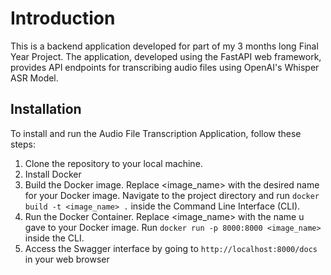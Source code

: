 # Introduction
This is a backend application developed for part of my 3 months long Final Year Project. The application, developed using the FastAPI web framework, provides API endpoints for transcribing audio files using OpenAI's Whisper ASR Model.

## Installation
To install and run the Audio File Transcription Application, follow these steps:
1. Clone the repository to your local machine.
2. Install Docker
3. Build the Docker image. Replace <image_name> with the desired name for your Docker image.
Navigate to the project directory and run ```docker build -t <image_name> .``` inside the Command Line Interface (CLI).
4. Run the Docker Container. Replace <image_name> with the name u gave to your Docker image.
Run ```docker run -p 8000:8000 <image_name>``` inside the CLI.
5. Access the Swagger interface by going to ```http://localhost:8000/docs``` in your web browser



